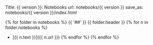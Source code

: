 Title: {{ version }}: Notebooks
url: notebooks/{{ version }}
save_as: notebooks/{{ version }}/index.html

{% for folder in notebooks %}
{{ '##' }} {{ folder.header }}
    {% for n in folder.notebooks %}
  - [{{ n.text }}]({{ n.url }})
    {% endfor %}
{% endfor %}